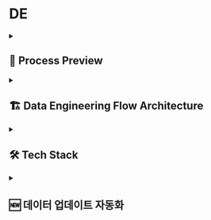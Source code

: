 
# DE

<details>
  <summary><h2>🔎 Process Preview</h2></summary>
  <img src="https://github.com/user-attachments/assets/acc2c65a-06f3-4ebc-86ff-090874f7dc86"/>
</details>

<details>
  <summary><h2>🏗️ Data Engineering Flow Architecture</h2></summary>
  <img src="https://github.com/user-attachments/assets/055f0fa3-803c-417a-8290-38e11c8258bc"/>
</details>


<details>
  <summary><h2>🛠️ Tech Stack</h2></summary>
  
  ![AWS](https://img.shields.io/badge/AWS-%23FF9900.svg?style=for-the-badge&logo=amazon-aws&logoColor=white)
  ![Python](https://img.shields.io/badge/python-3670A0?style=for-the-badge&logo=python&logoColor=ffdd54)
  ![Apache Airflow](https://img.shields.io/badge/Apache%20Airflow-017CEE?style=for-the-badge&logo=Apache%20Airflow&logoColor=white)
  ![Apache Airflow](https://img.shields.io/badge/PySpark-FDEE21?style=for-the-badge&logo=apachespark&logoColor=white)
  
</details>


<details>
  <summary><h2>🆕 데이터 업데이트 자동화</h2></summary>

### <mark>🎯 목적</mark>
**시의성 반영 정보 제공**
> SeoulPOT은 사용자에게 공간에 대한 대시보드를 제공하여 빠르게 공간을 파악할 수 있도록 지원하며, 이를 위해 최신 데이터로 시의성 있는 정보가 필요함
> 
> 주간 단위로 리뷰를 최신화하여, 시의성을 반영한 공간 대시보드를 제공함으로써 사용자가 변화하는 공간 평가를 반영하여 확인할 수 있도록 함
<br/>

### <mark>🗃️ 과정</mark>

1st, 2nd agile에서 수행한 내용들을 기반으로, 업데이트에 필요한 각 과정들을 하나의 태스크로 묶어 순차적으로 실행되도록 함

<br/>

**① 리뷰 수집 / 클리닝 (구별 수행)**

> 1) DB에서 Place 정보 추출
>
> 2) GraphQL을 활용하여 추출한 공간에 업데이트된 리뷰 데이터 수집
> 
> 3) json 형식에서 알맞은 DataFrame 형식으로 클리닝

<br/>

**② 리뷰 감정 분석 (구별 수행)**

> 전이학습된 KoELECTRA 기반 감정 분석 수행

<br/>

**③ 리뷰 광고성 분석 (구별 수행)**

> Transformer 기반 광고성 분석 수행

<br/>

**④ 구별 리뷰 데이터 병합** 

> 구별 기존 데이터와 업데이트된 데이터 병합

<br/>

**⑤ 데이터 집계 (분산처리)**

> 1) 장소별 총 리뷰 수,  긍정 리뷰 수, 부정 리뷰 수, 광고성 리뷰 수 집계

> 2) 장소별 최신순 상위 10개, 긍정순 상위 10개, 부정순 상위 10개 리뷰 데이터 추출

<br/>

**⑥ 리뷰 번역 (구별 수행)**

> GoogleTranslate 기반 번역 수행

<br/>

**⑦ 데이터 업데이트**

> 1) 장소별 집계 결과 업데이트 (DB.place_tb)

> 2) 추출된 리뷰 업데이트 (DB.review_tb)

<br/><br/>

### <mark>📋 결과</mark>

※ 리뷰 약 27000개 기준 (실제 2024.10.28 ~ 2024.11.03 수집 결과)

<br/>

**리뷰 수집 / 클리닝 (**⛔ 약 75% 단축**)**

> 전체 소요 시간 약 8시간
>
> 4개의 Worker를 통해 병렬로 수행한 시간 약 2시간
>
> 약 8시간 → 약 2시간

<br/>

**리뷰 감정 분석 (**⛔ 약 80% 단축**)**

> 전체 소요 시간 약 2시간
>
> 4개의 Worker를 통해 병렬로 수행한 시간 약 25분
> 
> 약 2시간 → 약 25분 

<br/>

**리뷰 광고성 분석 (**⛔ 약 80% 단축**)**

> 전체 소요 시간 약 4시간 30분
> 
> 4개의 Worker를 통해 병렬로 수행한 시간 약 1시간
> 
> 약 4시간 30분 → 약 1시간

<br/>

**데이터 집계 (**⛔ 약 75% 단축**)**

> 전체 소요 시간 약 6분
> 
> Pyspark를 활용한 분산처리 수행한 시간 1분 30초
> 
> 약 6분 → 약 1분 30초

<br/>

**리뷰 번역 (**⛔ 약 70% 단축**)**

> 전체 소요 시간 약 117시간 30분
> 
> 4개의 Worker를 통해 병렬로 수행한 시간 약 35시간
>
> 약 117시간 30분 → 약 35시간

<br/>

**⏱️ 최종 전체 실행 시간 (**⛔ 약 70% 단축**)** 

> 약 132시간 → 약 38시간

</details>
